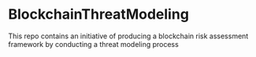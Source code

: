 # BlockchainThreatModeling
This repo contains an initiative of producing a blockchain risk assessment framework by conducting a threat modeling process 

